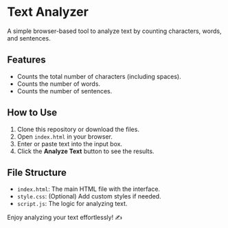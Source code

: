 # Text Analyzer

A simple browser-based tool to analyze text by counting characters, words, and sentences.

## Features
- Counts the total number of characters (including spaces).
- Counts the number of words.
- Counts the number of sentences.

## How to Use
1. Clone this repository or download the files.
2. Open `index.html` in your browser.
3. Enter or paste text into the input box.
4. Click the **Analyze Text** button to see the results.

## File Structure
- `index.html`: The main HTML file with the interface.
- `style.css`: (Optional) Add custom styles if needed.
- `script.js`: The logic for analyzing text.


Enjoy analyzing your text effortlessly! ✍️